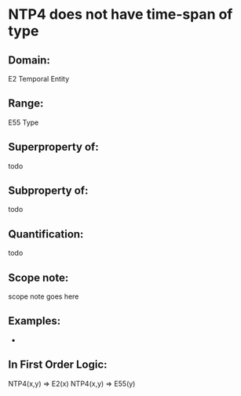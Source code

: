 # NTP4 does not have time-span of type

## Domain: 

E2 Temporal Entity

## Range: 

E55 Type

## Superproperty of: 

todo

## Subproperty of: 

todo

## Quantification: 

todo

## Scope note: 

scope note goes here

## Examples: 

* 

## In First Order Logic: 

NTP4(x,y) ⇒ E2(x)
NTP4(x,y) ⇒ E55(y)

